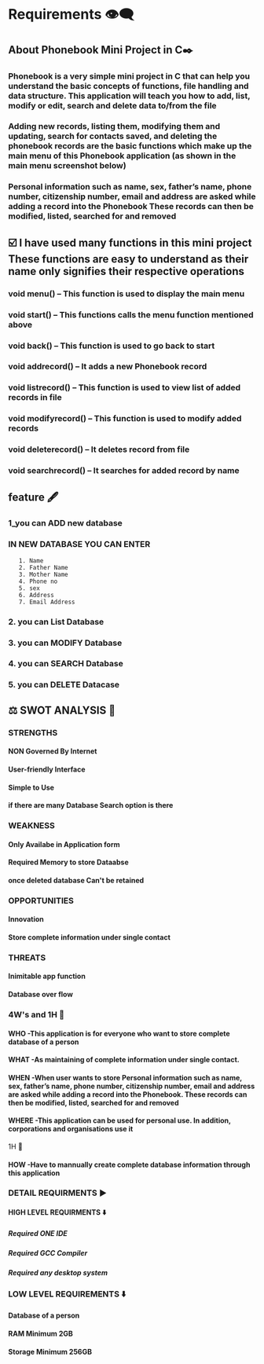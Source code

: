 # Requirements 👁️‍🗨️

## About Phonebook Mini Project in C✒️

### Phonebook is a very simple mini project in C that can help you understand the basic concepts of functions, file handling and data structure. This application will teach you how to add, list, modify or edit, search and delete data to/from the file

### Adding new records, listing them, modifying them and updating, search for contacts saved, and deleting the phonebook records are the basic functions which make up the main menu of this Phonebook application (as shown in the main menu screenshot below)

### Personal information such as name, sex, father’s name, phone number, citizenship number, email and address are asked while adding a record into the Phonebook These records can then be modified, listed, searched for and removed

 
 
 ## ☑️ I have used many functions in this mini project These functions are easy to understand as their name only signifies their respective operations

### void menu() – This function is used to display the main menu
### void start() – This functions calls the menu function mentioned above
### void back() – This function is used to go back to start
### void addrecord() – It adds a new Phonebook record
### void listrecord() – This function is used to view list of added records in file
### void modifyrecord() – This function is used to modify added records
### void deleterecord() – It deletes record from file
### void searchrecord() – It searches for added record by name


## feature  🖋️

 ### 1_you can ADD new database 
 ### IN NEW DATABASE YOU CAN ENTER 
       1. Name
       2. Father Name
       3. Mother Name
       4. Phone no
       5. sex
       6. Address
       7. Email Address
 ### 2. you can List Database
 ### 3. you can MODIFY Database
 ### 4. you can SEARCH Database
 ### 5. you can DELETE Datacase
 
 
       
## ⚖️ SWOT ANALYSIS 💭

### STRENGTHS
  #### NON Governed By Internet
  #### User-friendly Interface
  #### Simple to Use
  #### if there are many Database **Search** option is there
  
  
### WEAKNESS

  #### Only Availabe in Application form
  #### Required Memory to store Dataabse
  #### once deleted database Can't be retained

### OPPORTUNITIES

  #### Innovation
  #### Store complete information under single contact

### THREATS

  #### Inimitable app function
  #### Database over flow

### 4W's and 1H 💭

#### WHO -This application is for everyone who want to store complete database of a person 
#### WHAT -As maintaining of complete information under single contact.
#### WHEN -When user wants to store Personal information such as name, sex, father’s name, phone number, citizenship number, email and address are asked while adding a record into the Phonebook. These records can then be modified, listed, searched for and removed
#### WHERE -This application can be used for personal use. In addition, corporations and organisations use it

 1H 💭
 
#### HOW -Have to mannually create complete database information through this application 

### DETAIL REQUIRMENTS ▶️

#### HIGH LEVEL REQUIRMENTS ⬇️

##### Required ONE IDE
##### Required GCC Compiler
##### Required  any desktop system 

### LOW LEVEL REQUIREMENTS ⬇️

#### Database of a person
#### RAM Minimum 2GB
#### Storage Minimum 256GB

